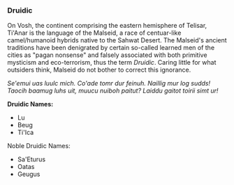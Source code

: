 ### Druidic

On Vosh, the continent comprising the eastern hemisphere of Telisar, Ti'Anar is the language of the Malseid, a race of centuar-like camel/humanoid hybrids native to the Sahwat Desert. The Malseid's ancient traditions have been denigrated by certain so-called learned men of the cities as "pagan nonsense" and falsely associated with both primitive mysticism and eco-terrorism, thus the term *Druidic*. Caring little for what outsiders think, Malseid do not bother to correct this ignorance.

*Se'emui uas luulc mich. Co'ade tomr dur feinuh. Naillig mur log sudds! Taocih baamug luhs uit, muucu nuiboh paitut? Laiddu gaitot toirii simt ur!*

**Druidic Names:**
* Lu
* Beug
* Ti'Ica

Noble Druidic Names:
* Sa'Eturus
* Oatas
* Geugus

